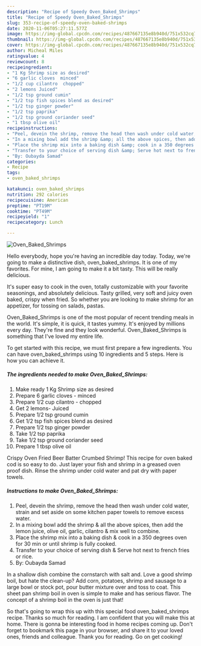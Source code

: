 ```yaml
---
description: "Recipe of Speedy Oven_Baked_Shrimps"
title: "Recipe of Speedy Oven_Baked_Shrimps"
slug: 353-recipe-of-speedy-oven-baked-shrimps
date: 2020-11-06T05:27:11.577Z
image: https://img-global.cpcdn.com/recipes/487667135e8b940d/751x532cq70/oven_baked_shrimps-recipe-main-photo.jpg
thumbnail: https://img-global.cpcdn.com/recipes/487667135e8b940d/751x532cq70/oven_baked_shrimps-recipe-main-photo.jpg
cover: https://img-global.cpcdn.com/recipes/487667135e8b940d/751x532cq70/oven_baked_shrimps-recipe-main-photo.jpg
author: Micheal Miles
ratingvalue: 4
reviewcount: 8
recipeingredient:
- "1 Kg Shrimp size as desired"
- "6 garlic cloves  minced"
- "1/2 cup cilantro  chopped"
- "2 lemons Juiced"
- "1/2 tsp ground cumin"
- "1/2 tsp fish spices blend as desired"
- "1/2 tsp ginger powder"
- "1/2 tsp paprika"
- "1/2 tsp ground coriander seed"
- "1 tbsp olive oil"
recipeinstructions:
- "Peel, devein the shrimp, remove the head then wash under cold water, strain and set aside on some kitchen paper towels to remove excess water."
- "In a mixing bowl add the shrimp &amp; all the above spices, then add the lemon juice, olive oil, garlic, cilantro &amp; mix well to combine."
- "Place the shrimp mix into a baking dish &amp; cook in a 350 degrees oven for 30 min or until shrimp is fully cooked."
- "Transfer to your choice of serving dish &amp; Serve hot next to french fries or rice."
- "By: Oubayda Samad"
categories:
- Recipe
tags:
- oven_baked_shrimps

katakunci: oven_baked_shrimps 
nutrition: 292 calories
recipecuisine: American
preptime: "PT19M"
cooktime: "PT49M"
recipeyield: "1"
recipecategory: Lunch

---
```



![Oven_Baked_Shrimps](https://img-global.cpcdn.com/recipes/487667135e8b940d/751x532cq70/oven_baked_shrimps-recipe-main-photo.jpg)

Hello everybody, hope you're having an incredible day today. Today, we're going to make a distinctive dish, oven_baked_shrimps. It is one of my favorites. For mine, I am going to make it a bit tasty. This will be really delicious.

It&#39;s super easy to cook in the oven, totally customizable with your favorite seasonings, and absolutely delicious. Tasty grilled, very soft and juicy oven baked, crispy when fried. So whether you are looking to make shrimp for an appetizer, for tossing on salads, pastas.

Oven_Baked_Shrimps is one of the most popular of recent trending meals in the world. It's simple, it is quick, it tastes yummy. It's enjoyed by millions every day. They're fine and they look wonderful. Oven_Baked_Shrimps is something that I've loved my entire life.


To get started with this recipe, we must first prepare a few ingredients. You can have oven_baked_shrimps using 10 ingredients and 5 steps. Here is how you can achieve it.

<!--inarticleads1-->

##### The ingredients needed to make Oven_Baked_Shrimps:

1. Make ready 1 Kg Shrimp size as desired
1. Prepare 6 garlic cloves - minced
1. Prepare 1/2 cup cilantro - chopped
1. Get 2 lemons- Juiced
1. Prepare 1/2 tsp ground cumin
1. Get 1/2 tsp fish spices blend as desired
1. Prepare 1/2 tsp ginger powder
1. Take 1/2 tsp paprika
1. Take 1/2 tsp ground coriander seed
1. Prepare 1 tbsp olive oil


Crispy Oven Fried Beer Batter Crumbed Shrimp! This recipe for oven baked cod is so easy to do. Just layer your fish and shrimp in a greased oven proof dish. Rinse the shrimp under cold water and pat dry with paper towels. 

<!--inarticleads2-->

##### Instructions to make Oven_Baked_Shrimps:

1. Peel, devein the shrimp, remove the head then wash under cold water, strain and set aside on some kitchen paper towels to remove excess water.
1. In a mixing bowl add the shrimp &amp; all the above spices, then add the lemon juice, olive oil, garlic, cilantro &amp; mix well to combine.
1. Place the shrimp mix into a baking dish &amp; cook in a 350 degrees oven for 30 min or until shrimp is fully cooked.
1. Transfer to your choice of serving dish &amp; Serve hot next to french fries or rice.
1. By: Oubayda Samad


In a shallow dish combine the cornstarch with salt and. Love a good shrimp boil, but hate the clean-up? Add corn, potatoes, shrimp and sausage to a large bowl or stock pot, pour butter mixture over and toss to coat. This sheet pan shrimp boil in oven is simple to make and has serious flavor. The concept of a shrimp boil in the oven is just that! 

So that's going to wrap this up with this special food oven_baked_shrimps recipe. Thanks so much for reading. I am confident that you will make this at home. There is gonna be interesting food in home recipes coming up. Don't forget to bookmark this page in your browser, and share it to your loved ones, friends and colleague. Thank you for reading. Go on get cooking!
